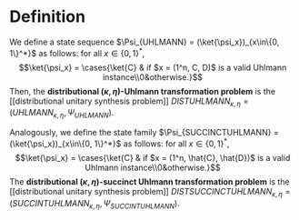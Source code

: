 # Definition
We define a state sequence $\Psi_{UHLMANN} = (\ket{\psi_x})_{x\in\{0, 1\}^*}$ as follows: for all $x \in \{0, 1\}^*$, 
$$\ket{\psi_x} = \cases{\ket{C} & if $x = (1^n, C, D)$ is a valid Uhlmann instance\\0&otherwise.}$$
Then, the **distributional $(\kappa, \eta)$-Uhlmann transformation problem** is the [[distributional unitary synthesis problem]] $DISTUHLMANN_{\kappa, \eta} = (UHLMANN_{\kappa, \eta}, \Psi_{UHLMANN})$. 

Analogously, we define the state family  $\Psi_{SUCCINCTUHLMANN} = (\ket{\psi_x})_{x\in\{0, 1\}^*}$ as follows: for all $x \in \{0, 1\}^*$, 
$$\ket{\psi_x} = \cases{\ket{C} & if $x = (1^n, \hat{C}, \hat{D})$ is a valid Uhlmann instance\\0&otherwise.}$$
The **distributional $(\kappa, \eta)$-succinct Uhlmann transformation problem** is the [[distributional unitary synthesis problem]] $DISTSUCCINCTUHLMANN_{\kappa, \eta} = (SUCCINTUHLMANN_{\kappa, \eta}, \Psi_{SUCCINTUHLMANN})$. 